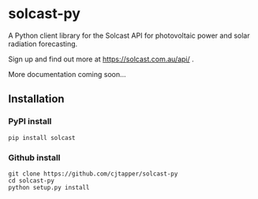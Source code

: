 # solcast-py
A Python client library for the Solcast API for photovoltaic power and solar
radiation forecasting.

Sign up and find out more at https://solcast.com.au/api/ .

More documentation coming soon...

## Installation

### PyPI install
`pip install solcast`

### Github install
```
git clone https://github.com/cjtapper/solcast-py
cd solcast-py
python setup.py install
```


